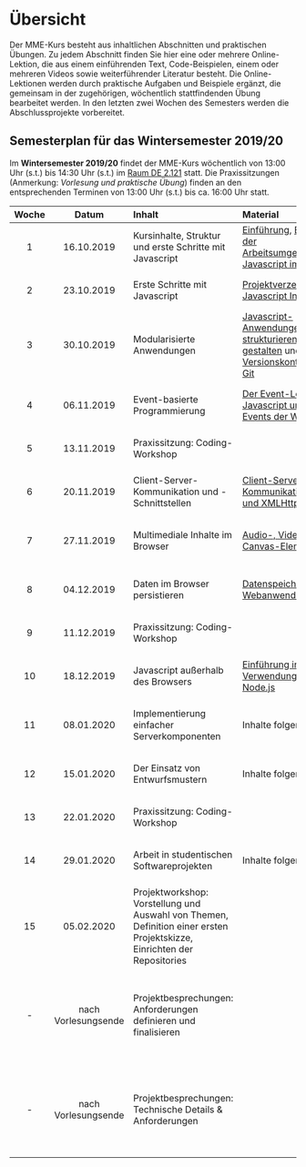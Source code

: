 # Übersicht

Der MME-Kurs besteht aus inhaltlichen Abschnitten und praktischen Übungen. Zu jedem Abschnitt finden Sie hier eine oder mehrere Online-Lektion, die aus einem einführenden Text, Code-Beispielen, einem oder mehreren Videos sowie weiterführender Literatur besteht. Die Online-Lektionen werden durch praktische Aufgaben und Beispiele ergänzt, die gemeinsam in der zugehörigen, wöchentlich stattfindenden Übung bearbeitet werden. In den letzten zwei Wochen des Semesters werden die Abschlussprojekte vorbereitet. 

## Semesterplan für das Wintersemester 2019/20

Im **Wintersemester 2019/20** findet der MME-Kurs wöchentlich von 13:00 Uhr (s.t.) bis 14:30 Uhr (s.t.) im [Raum DE 2.121](https://www-app.uni-regensburg.de/Einrichtungen/TZ/famos/hoersaele/index.php?raumid=BY.R.C.3000.3080._2.121) statt. Die Praxissitzungen (Anmerkung: *Vorlesung und praktische Übung*) finden an den entsprechenden Terminen von 13:00 Uhr (s.t.) bis ca. 16:00 Uhr statt.

Woche | Datum     | Inhalt               | Material | Anmerkung
:----:|:---------:|:---------------------|:---------|:-------
1     |16.10.2019 | Kursinhalte, Struktur und erste Schritte mit Javascript |[Einführung](./class-introduction), [Einrichten der Arbeitsumgebung](./work-environment), [Javascript im Browser](./javascript-browser) | Vorlesung und praktische Übung
2     |23.10.2019 | Erste Schritte mit Javascript | [Projektverzeichnis](./project-directory)und  [Javascript Intro](./dom-introduction) | Vorlesung und praktische Übung
3     |30.10.2019 | Modularisierte Anwendungen | [Javascript-Anwendungen strukturieren und gestalten](./closures-and-module-pattern) und [Versionskontrolle mit Git](./version-control) | Online-Material und praktische Übung
4     |06.11.2019 | Event-basierte Programmierung | [Der Event-Loop in Javascript und die Events der Web-APIs](./event-loop) | Online-Material und praktische Übung
5     |13.11.2019 | Praxissitzung: Coding-Workshop |  | Vorlesung und praktische Übung
6     |20.11.2019 | Client-Server-Kommunikation und -Schnittstellen | [Client-Server-Kommunikation: AJAX und XMLHttpRequest](./ajax.md) | Online-Material und praktische Übung
7   |27.11.2019   | Multimediale Inhalte im Browser | [Audio-, Video- und Canvas-Elemente](./canvas-element.md) | Online-Material und praktische Übung
8 |04.12.2019 | Daten im Browser persistieren | [Datenspeicherung in Webanwendungen](./data-storage.md)  | Online-Material und praktische Übung
9 |11.12.2019 | Praxissitzung: Coding-Workshop |  | Vorlesung und praktische Übung
10 |18.12.2019 | Javascript außerhalb des Browsers| [Einführung in die Verwendung von Node.js](./node-js.md) | Online-Material und praktische Übung
11 |08.01.2020 | Implementierung einfacher Serverkomponenten | Inhalte folgen | Online-Material und praktische Übung
12 |15.01.2020 | Der Einsatz von Entwurfsmustern | Inhalte folgen  | Online-Material und praktische Übung
13 |22.01.2020 | Praxissitzung: Coding-Workshop |  | Vorlesung und praktische Übung
14 |29.01.2020 | Arbeit in studentischen Softwareprojekten | Inhalte folgen | Online-Material und praktische Übung
15 |05.02.2020 | Projektworkshop: Vorstellung und Auswahl von Themen, Definition einer ersten Projektskizze, Einrichten der Repositories |  | Vorlesung und praktische Übung
- |nach Vorlesungsende | Projektbesprechungen: Anforderungen definieren und finalisieren |  | Sprechstunden mit den einzelnen Projektgruppen während des Vorlesungs- und Übungsslots
- | nach Vorlesungsende | Projektbesprechungen: Technische Details & Anforderungen |  | Sprechstunden mit den einzelnen Projektgruppen während des Vorlesungs- und Übungsslots